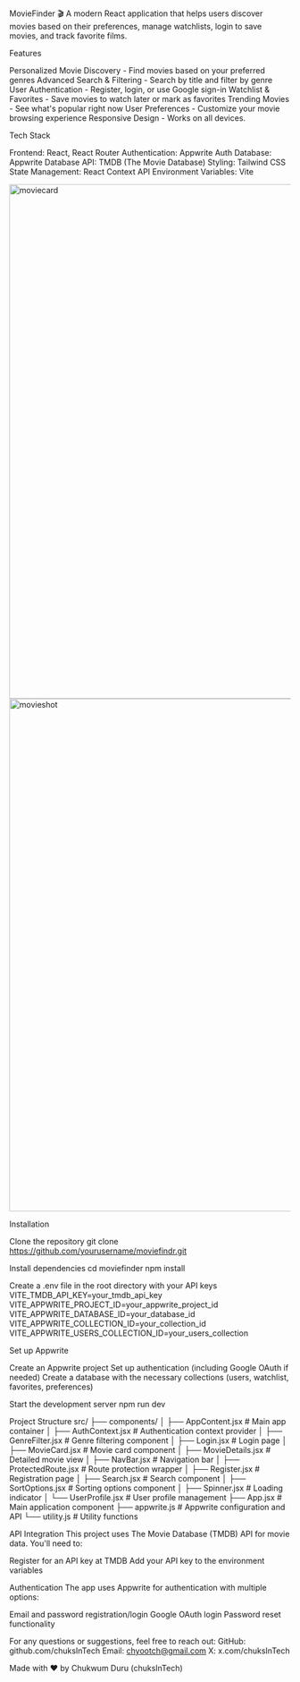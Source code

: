 MovieFinder 🎬
A modern React application that helps users discover movies based on their preferences, manage watchlists, login to save movies, and track favorite films.

Features

Personalized Movie Discovery - Find movies based on your preferred genres
Advanced Search & Filtering - Search by title and filter by genre
User Authentication - Register, login, or use Google sign-in
Watchlist & Favorites - Save movies to watch later or mark as favorites
Trending Movies - See what's popular right now
User Preferences - Customize your movie browsing experience
Responsive Design - Works on all devices.

Tech Stack

Frontend: React, React Router
Authentication: Appwrite Auth
Database: Appwrite Database
API: TMDB (The Movie Database)
Styling: Tailwind CSS
State Management: React Context API
Environment Variables: Vite

<img width="920" alt="moviecard" src="https://github.com/user-attachments/assets/a2b87d48-2b2a-4b91-91e3-80d15f2d8c80" />
<img width="917" alt="movieshot" src="https://github.com/user-attachments/assets/e629db6c-7939-4053-bb8a-93d668f1f00c" />

Installation

Clone the repository
git clone https://github.com/yourusername/moviefindr.git

Install dependencies
cd moviefinder
npm install

Create a .env file in the root directory with your API keys
VITE_TMDB_API_KEY=your_tmdb_api_key
VITE_APPWRITE_PROJECT_ID=your_appwrite_project_id
VITE_APPWRITE_DATABASE_ID=your_database_id
VITE_APPWRITE_COLLECTION_ID=your_collection_id
VITE_APPWRITE_USERS_COLLECTION_ID=your_users_collection

Set up Appwrite

Create an Appwrite project
Set up authentication (including Google OAuth if needed)
Create a database with the necessary collections (users, watchlist, favorites, preferences)

Start the development server
npm run dev

Project Structure
src/
├── components/
│   ├── AppContent.jsx       # Main app container
│   ├── AuthContext.jsx      # Authentication context provider
│   ├── GenreFilter.jsx      # Genre filtering component
│   ├── Login.jsx            # Login page
│   ├── MovieCard.jsx        # Movie card component
│   ├── MovieDetails.jsx     # Detailed movie view
│   ├── NavBar.jsx           # Navigation bar
│   ├── ProtectedRoute.jsx   # Route protection wrapper
│   ├── Register.jsx         # Registration page
│   ├── Search.jsx           # Search component
│   ├── SortOptions.jsx      # Sorting options component
│   ├── Spinner.jsx          # Loading indicator
│   └── UserProfile.jsx      # User profile management
├── App.jsx                  # Main application component
├── appwrite.js              # Appwrite configuration and API
└── utility.js               # Utility functions

API Integration
This project uses The Movie Database (TMDB) API for movie data. You'll need to:

Register for an API key at TMDB
Add your API key to the environment variables

Authentication
The app uses Appwrite for authentication with multiple options:

Email and password registration/login
Google OAuth login
Password reset functionality

For any questions or suggestions, feel free to reach out:
GitHub: github.com/chuksInTech
Email: chyootch@gmail.com
X: x.com/chuksInTech

Made with ❤️ by Chukwum Duru (chuksInTech)

